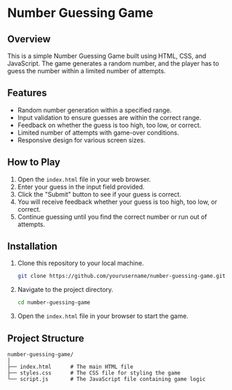 # Number Guessing Game

## Overview
This is a simple Number Guessing Game built using HTML, CSS, and JavaScript. The game generates a random number, and the player has to guess the number within a limited number of attempts.

## Features
- Random number generation within a specified range.
- Input validation to ensure guesses are within the correct range.
- Feedback on whether the guess is too high, too low, or correct.
- Limited number of attempts with game-over conditions.
- Responsive design for various screen sizes.

## How to Play
1. Open the `index.html` file in your web browser.
2. Enter your guess in the input field provided.
3. Click the "Submit" button to see if your guess is correct.
4. You will receive feedback whether your guess is too high, too low, or correct.
5. Continue guessing until you find the correct number or run out of attempts.

## Installation
1. Clone this repository to your local machine.
    ```bash
    git clone https://github.com/yourusername/number-guessing-game.git
    ```
2. Navigate to the project directory.
    ```bash
    cd number-guessing-game
    ```
3. Open the `index.html` file in your browser to start the game.

## Project Structure
```plaintext
number-guessing-game/
│
├── index.html      # The main HTML file
├── styles.css      # The CSS file for styling the game
└── script.js       # The JavaScript file containing game logic

